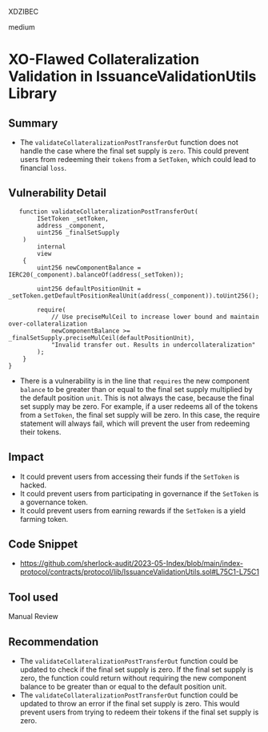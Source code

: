 XDZIBEC

medium

# XO-Flawed Collateralization Validation in IssuanceValidationUtils Library

## Summary
- The `validateCollateralizationPostTransferOut` function does not handle the case where the final set supply is `zero`. This could prevent users from redeeming their `tokens` from a `SetToken`, which could lead to financial `loss`.
## Vulnerability Detail
```SOLIDITY
   function validateCollateralizationPostTransferOut(
        ISetToken _setToken, 
        address _component, 
        uint256 _finalSetSupply
    )
        internal 
        view 
    {
        uint256 newComponentBalance = IERC20(_component).balanceOf(address(_setToken));

        uint256 defaultPositionUnit = _setToken.getDefaultPositionRealUnit(address(_component)).toUint256();

        require(
            // Use preciseMulCeil to increase lower bound and maintain over-collateralization
            newComponentBalance >= _finalSetSupply.preciseMulCeil(defaultPositionUnit),
            "Invalid transfer out. Results in undercollateralization"
        );
    }
}

```
- There is a vulnerability is in the line that `requires` the new component` balance` to be greater than or equal to the final set supply multiplied by the default position `unit`. This is not always the case, because the final set supply may be zero. For example, if a user redeems all of the tokens from a `SetToken`, the final set supply will be zero. In this case, the require statement will always fail, which will prevent the user from redeeming their tokens.
## Impact
- It could prevent users from accessing their funds if the `SetToken` is hacked.
- It could prevent users from participating in governance if the `SetToken` is a governance token.
- It could prevent users from earning rewards if the `SetToken` is a yield farming token.
## Code Snippet
- https://github.com/sherlock-audit/2023-05-Index/blob/main/index-protocol/contracts/protocol/lib/IssuanceValidationUtils.sol#L75C1-L75C1
## Tool used

Manual Review

## Recommendation
- The `validateCollateralizationPostTransferOut` function could be updated to check if the final set supply is zero. If the final set supply is zero, the function could return without requiring the new component balance to be greater than or equal to the default position unit.
- The `validateCollateralizationPostTransferOut` function could be updated to throw an error if the final set supply is zero. This would prevent users from trying to redeem their tokens if the final set supply is zero.